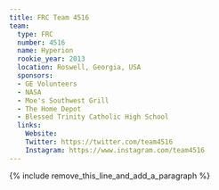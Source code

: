 ```yaml
---
title: FRC Team 4516
team:
  type: FRC
  number: 4516
  name: Hyperion
  rookie_year: 2013
  location: Roswell, Georgia, USA
  sponsors:
  - GE Volunteers
  - NASA
  - Moe's Southwest Grill
  - The Home Depot
  - Blessed Trinity Catholic High School
  links:
    Website: 
    Twitter: https://twitter.com/team4516
    Instagram: https://www.instagram.com/team4516
---
```


{% include remove_this_line_and_add_a_paragraph %}